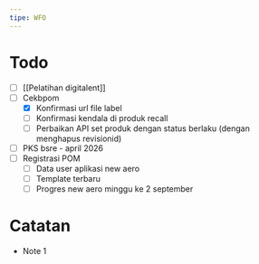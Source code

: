 ```yaml
---
tipe: WFO
---
```

# Todo
- [ ] [[Pelatihan digitalent]] 
- [ ] Cekbpom
	- [x] Konfirmasi url file label
	- [ ] Konfirmasi kendala di produk recall
	- [ ] Perbaikan API set produk dengan status berlaku (dengan menghapus revisionid)
- [ ] PKS bsre - april 2026
- [ ] Registrasi POM
	- [ ] Data user aplikasi new aero
	- [ ] Template terbaru
	- [ ] Progres new aero minggu ke 2 september
# Catatan
- Note 1

